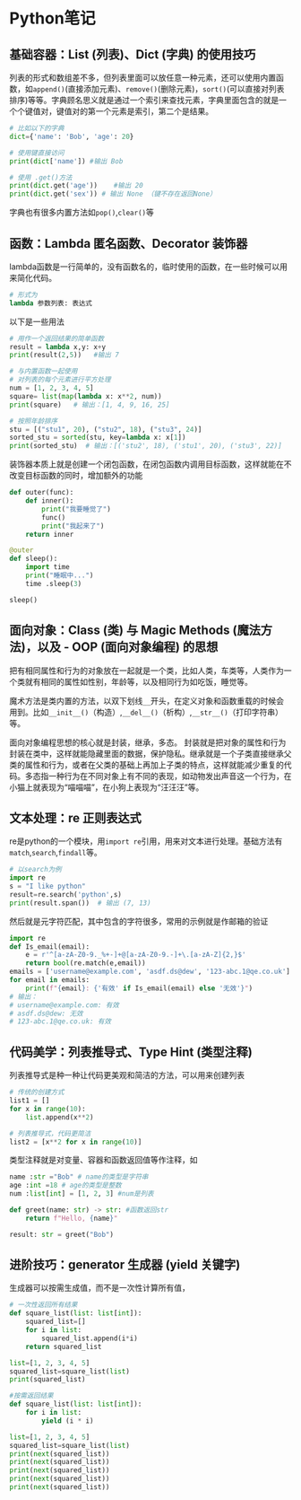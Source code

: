 # Python笔记

## 基础容器：List (列表)、Dict (字典) 的使用技巧

列表的形式和数组差不多，但列表里面可以放任意一种元素，还可以使用内置函数，如`append()`(直接添加元素)、`remove()`(删除元素)，`sort()`(可以直接对列表排序)等等。字典顾名思义就是通过一个索引来查找元素，字典里面包含的就是一个个键值对，键值对的第一个元素是索引，第二个是结果。

```python
# 比如以下的字典
dict={'name': 'Bob', 'age': 20}

# 使用键直接访问
print(dict['name']) #输出 Bob

# 使用 .get()方法
print(dict.get('age'))    #输出 20
print(dict.get('sex')) # 输出 None （键不存在返回None）
```

字典也有很多内置方法如`pop()`,`clear()`等

## 函数：Lambda 匿名函数、Decorator 装饰器

lambda函数是一行简单的，没有函数名的，临时使用的函数，在一些时候可以用来简化代码。

```python
# 形式为
lambda 参数列表: 表达式
```

以下是一些用法

```python
# 用作一个返回结果的简单函数
result = lambda x,y: x+y
print(result(2,5))   #输出 7

# 与内置函数一起使用
# 对列表的每个元素进行平方处理
num = [1, 2, 3, 4, 5]
square= list(map(lambda x: x**2, num))
print(square)   # 输出：[1, 4, 9, 16, 25]

# 按照年龄排序
stu = [("stu1", 20), ("stu2", 18), ("stu3", 24)]
sorted_stu = sorted(stu, key=lambda x: x[1])
print(sorted_stu)  # 输出：[('stu2', 18), ('stu1', 20), ('stu3', 22)]
```

装饰器本质上就是创建一个闭包函数，在闭包函数内调用目标函数，这样就能在不改变目标函数的同时，增加额外的功能

```python
def outer(func):
    def inner():
        print("我要睡觉了")
        func()
        print("我起来了")
    return inner

@outer
def sleep():
    import time
    print("睡眠中...")
    time .sleep(3)

sleep()
```

## 面向对象：Class (类) 与 Magic Methods (魔法方法)，以及 - OOP (面向对象编程) 的思想

把有相同属性和行为的对象放在一起就是一个类，比如人类，车类等，人类作为一个类就有相同的属性如性别，年龄等，以及相同行为如吃饭，睡觉等。

魔术方法是类内置的方法，以双下划线`__`开头，在定义对象和函数重载的时候会用到。比如`__init__()`（构造）,`__del__()`（析构）,`__str__()`（打印字符串）等。

面向对象编程思想的核心就是封装，继承，多态。
封装就是把对象的属性和行为封装在类中，这样就能隐藏里面的数据，保护隐私。继承就是一个子类直接继承父类的属性和行为，或者在父类的基础上再加上子类的特点，这样就能减少重复的代码。多态指一种行为在不同对象上有不同的表现，如动物发出声音这一个行为，在小猫上就表现为“喵喵喵”，在小狗上表现为“汪汪汪”等。

## 文本处理：re 正则表达式

re是python的一个模块，用`import re`引用，用来对文本进行处理。基础方法有`match`,`search`,`findall`等。

```python
# 以search为例
import re
s = "I like python"
result=re.search('python',s)
print(result.span())  # 输出 (7, 13)
```

然后就是元字符匹配，其中包含的字符很多，常用的示例就是作邮箱的验证

```python
import re
def Is_email(email):
    e = r'^[a-zA-Z0-9._%+-]+@[a-zA-Z0-9.-]+\.[a-zA-Z]{2,}$'
    return bool(re.match(e,email))
emails = ['username@example.com', 'asdf.ds@dew', '123-abc.1@qe.co.uk']
for email in emails:
    print(f"{email}: {'有效' if Is_email(email) else '无效'}")
# 输出：
# username@example.com: 有效
# asdf.ds@dew: 无效
# 123-abc.1@qe.co.uk: 有效
```

## 代码美学：列表推导式、Type Hint (类型注释)

列表推导式是种一种让代码更美观和简洁的方法，可以用来创建列表

```python
# 传统的创建方式
list1 = []
for x in range(10):
    list.append(x**2)

# 列表推导式，代码更简洁
list2 = [x**2 for x in range(10)]
```

类型注释就是对变量、容器和函数返回值等作注释，如

```python
name :str ="Bob" # name的类型是字符串
age :int =18 # age的类型是整数
num :list[int] = [1, 2, 3] #num是列表

def greet(name: str) -> str: #函数返回str
    return f"Hello, {name}"

result: str = greet("Bob")
```

## 进阶技巧：generator 生成器 (yield 关键字)

生成器可以按需生成值，而不是一次性计算所有值，

```python
# 一次性返回所有结果
def square_list(list: list[int]):
    squared_list=[]
    for i in list:
        squared_list.append(i*i)
    return squared_list

list=[1, 2, 3, 4, 5]
squared_list=square_list(list)
print(squared_list)

#按需返回结果
def square_list(list: list[int]):
    for i in list:
        yield (i * i)

list=[1, 2, 3, 4, 5]
squared_list=square_list(list)
print(next(squared_list))
print(next(squared_list))
print(next(squared_list))
print(next(squared_list))
print(next(squared_list))
```
